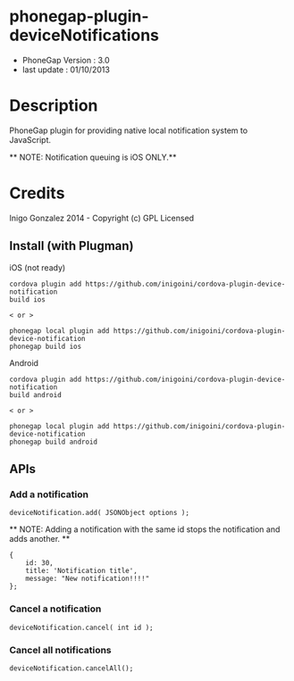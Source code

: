 # phonegap-plugin-deviceNotifications

- PhoneGap Version : 3.0
- last update : 01/10/2013

# Description

PhoneGap plugin for providing native local notification system to JavaScript.

** NOTE: Notification queuing is iOS ONLY.**

# Credits

Inigo Gonzalez 2014 - Copyright (c) GPL Licensed

## Install (with Plugman) 

iOS (not ready)
	
	cordova plugin add https://github.com/inigoini/cordova-plugin-device-notification
	build ios
	
	< or >
	
	phonegap local plugin add https://github.com/inigoini/cordova-plugin-device-notification
	phonegap build ios

Android
	
	cordova plugin add https://github.com/inigoini/cordova-plugin-device-notification
	build android
	
	< or >
	
	phonegap local plugin add https://github.com/inigoini/cordova-plugin-device-notification
	phonegap build android


## APIs

### Add a notification

	deviceNotification.add( JSONObject options );

** NOTE: Adding a notification with the same id stops the notification and adds another. **

	{
    	id: 30,
    	title: 'Notification title',
    	message: "New notification!!!!"
	}; 
	
### Cancel a notification

	deviceNotification.cancel( int id ); 


### Cancel all notifications

	deviceNotification.cancelAll(); 
